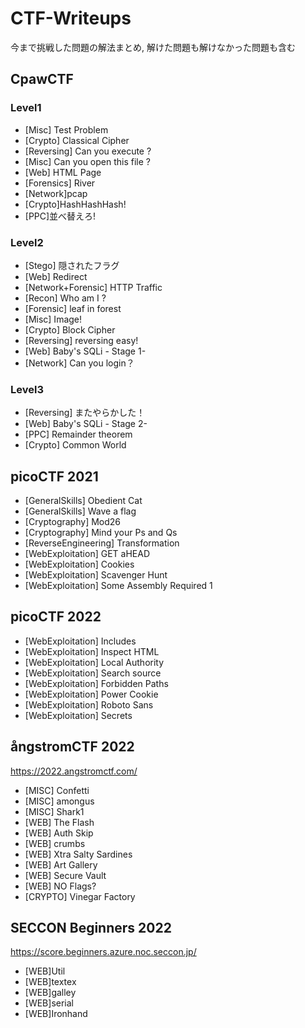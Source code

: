 # CTF-Writeups
今まで挑戦した問題の解法まとめ, 解けた問題も解けなかった問題も含む


## CpawCTF

### Level1
* [Misc] Test Problem
* [Crypto] Classical Cipher
* [Reversing] Can you execute ?
* [Misc] Can you open this file ?
* [Web] HTML Page
* [Forensics] River
* [Network]pcap
* [Crypto]HashHashHash!
* [PPC]並べ替えろ!
### Level2
* [Stego] 隠されたフラグ
* [Web] Redirect
* [Network+Forensic] HTTP Traffic
* [Recon] Who am I ?
* [Forensic] leaf in forest
* [Misc] Image!
* [Crypto] Block Cipher
* [Reversing] reversing easy!
* [Web] Baby's SQLi - Stage 1-
* [Network] Can you login？
### Level3
* [Reversing] またやらかした！
* [Web] Baby's SQLi - Stage 2-
* [PPC] Remainder theorem
* [Crypto] Common World
## picoCTF 2021
* [GeneralSkills] Obedient Cat
* [GeneralSkills] Wave a flag
* [Cryptography] Mod26
* [Cryptography] Mind your Ps and Qs
* [ReverseEngineering] Transformation
* [WebExploitation] GET aHEAD
* [WebExploitation] Cookies
* [WebExploitation] Scavenger Hunt
* [WebExploitation] Some Assembly Required 1
## picoCTF 2022
* [WebExploitation] Includes
* [WebExploitation] Inspect HTML
* [WebExploitation] Local Authority
* [WebExploitation] Search source
* [WebExploitation] Forbidden Paths
* [WebExploitation] Power Cookie
* [WebExploitation] Roboto Sans
* [WebExploitation] Secrets

## ångstromCTF 2022
https://2022.angstromctf.com/
* [MISC] Confetti
* [MISC] amongus
* [MISC] Shark1
* [WEB] The Flash
* [WEB] Auth Skip
* [WEB] crumbs
* [WEB] Xtra Salty Sardines
* [WEB] Art Gallery
* [WEB] Secure Vault
* [WEB] NO Flags?
* [CRYPTO] Vinegar Factory

## SECCON Beginners 2022
https://score.beginners.azure.noc.seccon.jp/
* [WEB]Util
* [WEB]textex
* [WEB]galley
* [WEB]serial
* [WEB]Ironhand